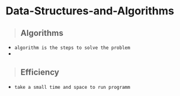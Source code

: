 # Data-Structures-and-Algorithms

> ## Algorithms

- `algorithm is the steps to solve the problem`
- 

> ## Efficiency

- `take a small time and space to run programm`

